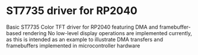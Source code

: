 # ST7735 driver for RP2040

Basic ST7735 Color TFT driver for RP2040 featuring DMA and framebuffer-based rendering
No low-level display operations are implemented currently, as this is intended as an example to illustrate DMA transfers and framebuffers implemented in microcontroller hardware
